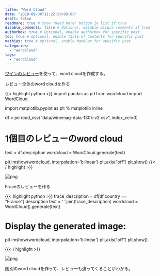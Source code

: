 ```yaml
---
title: "Word Cloud"
date: "2018-09-30T11:22:50+09:00"
draft: false
readmore: true # Show "Read more" button in list if true
disable_comments: false # Optional, disable Disqus comments if true
authorbox: true # Optional, enable authorbox for specific post
toc: true # Optional, enable Table of Contents for specific post
mathjax: true # Optional, enable MathJax for specific post
categories:
  - "wordcloud"
tags:
  - "wordcloud"
---
```


[ワインのレビュー](https://github.com/davestroud/Wine/blob/master/winemag-data-130k-v2.csv)を使って、word cloudを作成する。

レビュー全体のword cloudを作る

{{< highlight python >}}
import pandas as pd
from wordcloud import WordCloud

import matplotlib.pyplot as plt
% matplotlib inline

df = pd.read_csv("data/winemag-data-130k-v2.csv", index_col=0)

# 1個目のレビューのword cloud
text = df.description
wordcloud = WordCloud.generate(text)

plt.imshow(wordcloud, interpolation='bilinear')
plt.axis("off")
plt.show()
{{< / highlight >}}

![png](../../word-cloud/1.png) 

Fraceのレビューを作る


{{< highlight python >}}
frace_description = df[df.country == "France"].description
text = ' '.join(frace_description)
wordcloud = WordCloud().generate(text)

# Display the generated image:
plt.imshow(wordcloud, interpolation='bilinear')
plt.axis("off")
plt.show()

{{< / highlight >}}

![png](../../word-cloud/2.png) 


国別のword cloudを作って、レビューも違ってくることがわかる。

